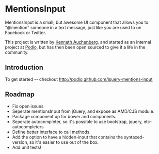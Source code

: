MentionsInput
=================
MentionsInput is a small, but awesome UI component that allows you to "@mention" someone in a text message, just like you are used to on Facebook or Twitter.

This project is written by [Kenneth Auchenberg](http://kenneth.io), and started as an internal project at [Podio](http://podio.com), but has then been open sourced to give it a life in the community.

## Introduction
To get started -- checkout http://podio.github.com/jquery-mentions-input

## Roadmap
- Fix open issues.
- Seperate mentionsInput from jQuery, and expose as AMD/CJS module.
- Package component up for bower and components.
- Seperate autocompleter, so it's possible to use bootstrap, jquery, etc-autocompleters
- Define better interface to call methods.
- Add the option to have a hidden-input that contains the syntaxed-version, so it's easier to use out of the box.
- Add unit tests!

